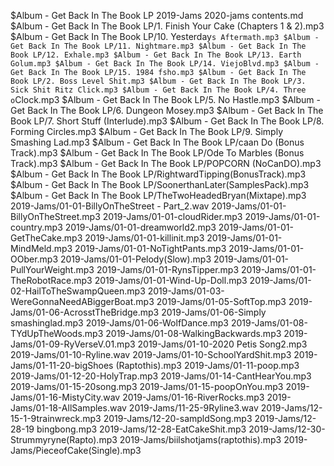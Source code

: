 $Album - Get Back In The Book LP
2019-Jams
2020-jams
contents.md
$Album - Get Back In The Book LP/1. Finish Your Cake (Chapters 1 & 2).mp3
$Album - Get Back In The Book LP/10. Yesterday`s Aftermath.mp3
$Album - Get Back In The Book LP/11. Nightmare.mp3
$Album - Get Back In The Book LP/12. Exhale.mp3
$Album - Get Back In The Book LP/13. Earth Golum.mp3
$Album - Get Back In The Book LP/14. ViejoBlvd.mp3
$Album - Get Back In The Book LP/15. 1984 fsho.mp3
$Album - Get Back In The Book LP/2. Boss Level Shit.mp3
$Album - Get Back In The Book LP/3. Sick Shit Ritz Click.mp3
$Album - Get Back In The Book LP/4. Three o`Clock.mp3
$Album - Get Back In The Book LP/5. No Hastle.mp3
$Album - Get Back In The Book LP/6. Dungeon Mosey.mp3
$Album - Get Back In The Book LP/7. Short Stuff (Interlude).mp3
$Album - Get Back In The Book LP/8. Forming Circles.mp3
$Album - Get Back In The Book LP/9. Simply Smashing Lad.mp3
$Album - Get Back In The Book LP/caan Do (Bonus Track).mp3
$Album - Get Back In The Book LP/Ode To Marbles (Bonus Track).mp3
$Album - Get Back In The Book LP/POPCORN (NoCanDO).mp3
$Album - Get Back In The Book LP/RightwardTipping(BonusTrack).mp3
$Album - Get Back In The Book LP/SoonerthanLater(SamplesPack).mp3
$Album - Get Back In The Book LP/TheTwoHeadedBryan(Mixtape).mp3
2019-Jams/01-01-BillyOnTheStreet - Part_2.wav
2019-Jams/01-01-BillyOnTheStreet.mp3
2019-Jams/01-01-cloudRider.mp3
2019-Jams/01-01-country.mp3
2019-Jams/01-01-dreamworld2.mp3
2019-Jams/01-01-GetTheCake.mp3
2019-Jams/01-01-killinit.mp3
2019-Jams/01-01-MindMeld.mp3
2019-Jams/01-01-NoTightPants.mp3
2019-Jams/01-01-OOber.mp3
2019-Jams/01-01-Pelody(Slow).mp3
2019-Jams/01-01-PullYourWeight.mp3
2019-Jams/01-01-RynsTipper.mp3
2019-Jams/01-01-TheRobotRace.mp3
2019-Jams/01-01-Wind-Up-Doll.mp3
2019-Jams/01-02-HailToTheSwampQueen.mp3
2019-Jams/01-03-WereGonnaNeedABiggerBoat.mp3
2019-Jams/01-05-SoftTop.mp3
2019-Jams/01-06-AcrosstTheBridge.mp3
2019-Jams/01-06-Simply smashinglad.mp3
2019-Jams/01-06-WolfDance.mp3
2019-Jams/01-08-TYdUpTheWoods.mp3
2019-Jams/01-08-WalkingBackwards.mp3
2019-Jams/01-09-RyVerseV.01.mp3
2019-Jams/01-10-2020 Petis Song2.mp3
2019-Jams/01-10-Ryline.wav
2019-Jams/01-10-SchoolYardShit.mp3
2019-Jams/01-11-20-bigShoes (Raptothis).mp3
2019-Jams/01-11-poop.mp3
2019-Jams/01-12-20-HolyTrap.mp3
2019-Jams/01-14-CantHearYou.mp3
2019-Jams/01-15-20song.mp3
2019-Jams/01-15-poopOnYou.mp3
2019-Jams/01-16-MistyCity.wav
2019-Jams/01-16-RiverRocks.mp3
2019-Jams/01-18-AllSamples.wav
2019-Jams/11-25-9Ryline3.wav
2019-Jams/12-15-1-9trainwreck.mp3
2019-Jams/12-20-sampldSong.mp3
2019-Jams/12-28-19 bingbong.mp3
2019-Jams/12-28-EatCakeShit.mp3
2019-Jams/12-30-Strummyryne(Rapto).mp3
2019-Jams/biilshotjams(raptothis).mp3
2019-Jams/PieceofCake(Single).mp3
